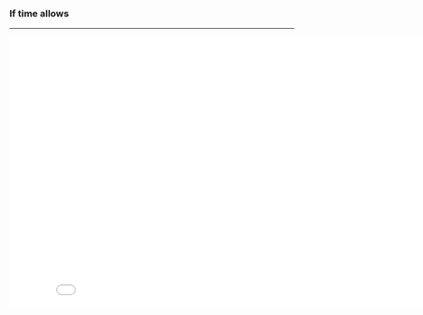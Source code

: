 ### If time allows

--- 

<iframe width="853" height="480" src="//www.youtube.com/embed/1Sn8l2n7TGE" frameborder="0" allowfullscreen></iframe>
